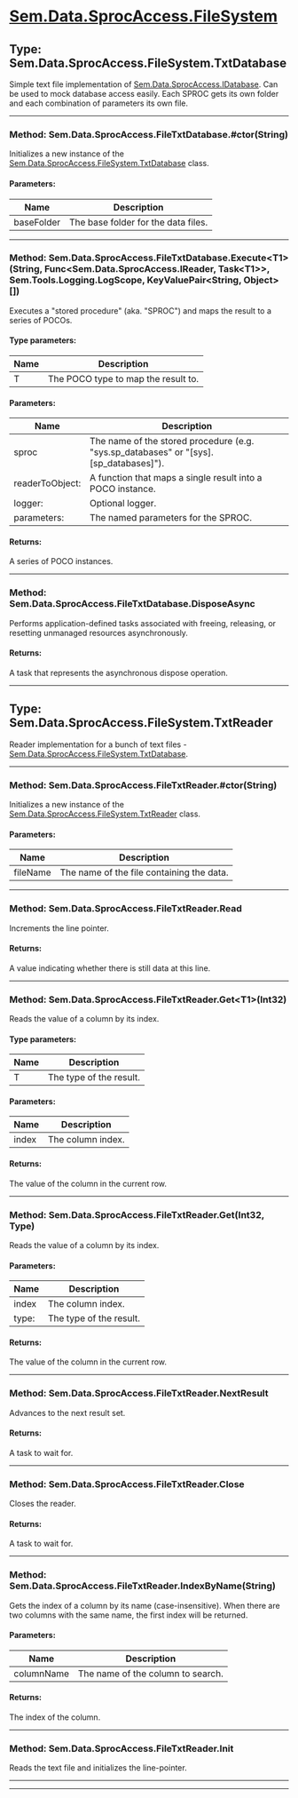 # [Sem.Data.SprocAccess.FileSystem](#Sem.Data.SprocAccess.FileSystem)

## Type: Sem.Data.SprocAccess.FileSystem.TxtDatabase

 Simple text file implementation of [Sem.Data.SprocAccess.IDatabase](Sem.Data.SprocAccess.md#type-semdatasprocaccessidatabase). Can be used to mock database access easily. Each SPROC gets its own folder and each combination of parameters its own file. 



---
### Method: Sem.Data.SprocAccess.FileTxtDatabase.#ctor(String)

 Initializes a new instance of the [Sem.Data.SprocAccess.FileSystem.TxtDatabase](Sem.Data.SprocAccess.FileSystem.md#type-semdatasprocaccessfilesystemtxtdatabase) class. 

#### Parameters:
|Name | Description |
|-----|------|
|baseFolder|The base folder for the data files.|


---
### Method: Sem.Data.SprocAccess.FileTxtDatabase.Execute\<T1>(String, Func\<Sem.Data.SprocAccess.IReader, Task\<T1>>, Sem.Tools.Logging.LogScope, KeyValuePair\<String, Object>[])

 Executes a "stored procedure" (aka. "SPROC") and maps the result to a series of POCOs. 

#### Type parameters:
|Name | Description |
|-----|------|
|T|The POCO type to map the result to.|
#### Parameters:
|Name | Description |
|-----|------|
|sproc|The name of the stored procedure (e.g. "sys.sp_databases" or "[sys].[sp_databases]").|
|readerToObject: |A function that maps a single result into a POCO instance.|
|logger: |Optional logger.|
|parameters: |The named parameters for the SPROC.|

#### Returns:
A series of POCO instances.



---
### Method: Sem.Data.SprocAccess.FileTxtDatabase.DisposeAsync

Performs application-defined tasks associated with freeing, releasing, or resetting unmanaged resources asynchronously.


#### Returns:
A task that represents the asynchronous dispose operation.



---
## Type: Sem.Data.SprocAccess.FileSystem.TxtReader

 Reader implementation for a bunch of text files - [Sem.Data.SprocAccess.FileSystem.TxtDatabase](Sem.Data.SprocAccess.FileSystem.md#type-semdatasprocaccessfilesystemtxtdatabase). 



---
### Method: Sem.Data.SprocAccess.FileTxtReader.#ctor(String)

 Initializes a new instance of the [Sem.Data.SprocAccess.FileSystem.TxtReader](Sem.Data.SprocAccess.FileSystem.md#type-semdatasprocaccessfilesystemtxtreader) class. 

#### Parameters:
|Name | Description |
|-----|------|
|fileName|The name of the file containing the data.|


---
### Method: Sem.Data.SprocAccess.FileTxtReader.Read

 Increments the line pointer. 


#### Returns:
A value indicating whether there is still data at this line.



---
### Method: Sem.Data.SprocAccess.FileTxtReader.Get\<T1>(Int32)

 Reads the value of a column by its index. 

#### Type parameters:
|Name | Description |
|-----|------|
|T|The type of the result.|
#### Parameters:
|Name | Description |
|-----|------|
|index|The column index.|

#### Returns:
The value of the column in the current row.



---
### Method: Sem.Data.SprocAccess.FileTxtReader.Get(Int32, Type)

 Reads the value of a column by its index. 

#### Parameters:
|Name | Description |
|-----|------|
|index|The column index.|
|type: |The type of the result.|

#### Returns:
The value of the column in the current row.



---
### Method: Sem.Data.SprocAccess.FileTxtReader.NextResult

 Advances to the next result set. 


#### Returns:
A task to wait for.



---
### Method: Sem.Data.SprocAccess.FileTxtReader.Close

 Closes the reader. 


#### Returns:
A task to wait for.



---
### Method: Sem.Data.SprocAccess.FileTxtReader.IndexByName(String)

 Gets the index of a column by its name (case-insensitive). When there are two columns with the same name, the first index will be returned. 

#### Parameters:
|Name | Description |
|-----|------|
|columnName|The name of the column to search.|

#### Returns:
The index of the column.



---
### Method: Sem.Data.SprocAccess.FileTxtReader.Init

 Reads the text file and initializes the line-pointer. 



---


---
